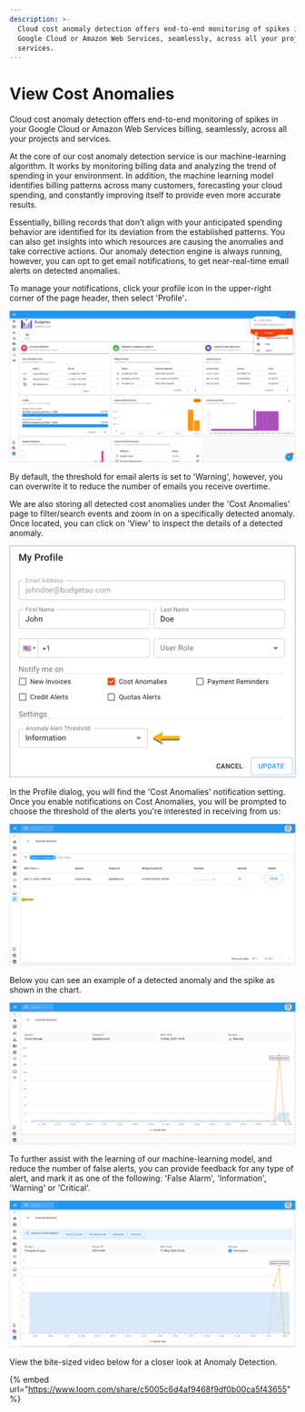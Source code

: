 ```yaml
---
description: >-
  Cloud cost anomaly detection offers end-to-end monitoring of spikes in your
  Google Cloud or Amazon Web Services, seamlessly, across all your projects and
  services.
---
```


# View Cost Anomalies

Cloud cost anomaly detection offers end-to-end monitoring of spikes in your Google Cloud or Amazon Web Services billing, seamlessly, across all your projects and services.

At the core of our cost anomaly detection service is our machine-learning algorithm. It works by monitoring billing data and analyzing the trend of spending in your environment. In addition, the machine learning model identifies billing patterns across many customers, forecasting your cloud spending, and constantly improving itself to provide even more accurate results.

Essentially, billing records that don’t align with your anticipated spending behavior are identified for its deviation from the established patterns. You can also get insights into which resources are causing the anomalies and take corrective actions. Our anomaly detection engine is always running, however, you can opt to get email notifications, to get near-real-time email alerts on detected anomalies. 

To manage your notifications, click your profile icon in the upper-right corner of the page header, then select 'Profile'**.**

![](../.gitbook/assets/profile-1-%20%282%29%20%281%29.png)

By default, the threshold for email alerts is set to 'Warning', however, you can overwrite it to reduce the number of emails you receive overtime.

We are also storing all detected cost anomalies under the 'Cost Anomalies' page to filter/search events and zoom in on a specifically detected anomaly. Once located, you can click on 'View' to inspect the details of a detected anomaly.

![](../.gitbook/assets/cost-anomaly-notification.png)

In the Profile dialog, you will find the 'Cost Anomalies' notification setting. Once you enable notifications on Cost Anomalies, you will be prompted to choose the threshold of the alerts you're interested in receiving from us:

![](../.gitbook/assets/anomaly-detect-page.png)

Below you can see an example of a detected anomaly and the spike as shown in the chart.

![](../.gitbook/assets/anomaly-detect-page2.png)

To further assist with the learning of our machine-learning model, and reduce the number of false alerts, you can provide feedback for any type of alert, and mark it as one of the following: 'False Alarm', 'Information', 'Warning' or 'Critical'.

![](../.gitbook/assets/information-severity.png)

View the bite-sized video below for a closer look at Anomaly Detection.

{% embed url="https://www.loom.com/share/c5005c6d4af9468f9df0b00ca5f43655" %}

